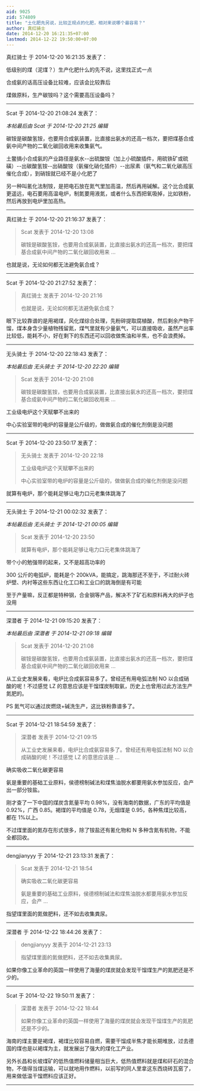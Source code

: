 ```yaml
---
aid: 9025
zid: 574809
title: "土化肥先另说，比较正规点的化肥，相对来说哪个最容易？"
author: 真红骑士
date: 2014-12-20 16:21:35+07:00
lastmod: 2014-12-22 19:50:00+07:00
---
```


真红骑士 于 2014-12-20 16:21:35 发表了：

低级别的煤（泥煤？）生产化肥什么的先不说，这里找正式一点

合成氨的话高压设备比较难，应该会比较靠后

煤做原料，生产碳铵吗？这个需要高压设备吗？

---

Scat 于 2014-12-20 21:08:24 发表了：

_本帖最后由 Scat 于 2014-12-20 21:25 编辑_

碳铵是碳酸氢铵，也要用合成氨装置，比直接出氨水的还高一档次，要把煤基合成氨中间产物的二氧化碳回收用来收集氨气。

土鳖搞小合成氨的产业路径是氨水--出硫酸铵（加上小硫酸插件，用硫铁矿或硫磺）--出碳酸氢铵--出硝酸铵（氨催化硝化插件）--出尿素（氨气和二氧化碳高压催化合成），到硝铵就已经不是小化肥了

另一种叫氰化法制铵，是把电石放在氮气里加高温，然后再用碱解。这个比合成氨更遥远，电石要用高温电炉，制氮要用液氮，或者什么东西把氧吸掉，比如铁粉，然后再放到电炉里加高热。

---

真红骑士 于 2014-12-20 21:16:37 发表了：

> Scat 发表于 2014-12-20 13:08
>
> 碳铵是碳酸氢铵，也要用合成氨装置，比直接出氨水的还高一档次，要把煤基合成氨中间产物的二氧化碳回收用来 ...

也就是说，无论如何都无法避免氨合成？

---

Scat 于 2014-12-20 21:27:52 发表了：

> 真红骑士 发表于 2014-12-20 21:16
>
> 也就是说，无论如何都无法避免氨合成？

眼下比较靠谱的是用褐煤，风化煤综合处理，先粉碎提取腐植酸，然后剩余产物干馏，煤本身含少量植物残留氮，煤气里就有少量氨气，可以直接吸收，虽然产出率比较低，能耗不小，好在剩下的东西还可以回收做焦油和半焦，也不会浪费掉。

---

无头骑士 于 2014-12-20 22:18:43 发表了：

_本帖最后由 无头骑士 于 2014-12-20 22:20 编辑_

> Scat 发表于 2014-12-20 21:08
>
> 碳铵是碳酸氢铵，也要用合成氨装置，比直接出氨水的还高一档次，要把煤基合成氨中间产物的二氧化碳回收用来 ...

工业级电炉这个天赋攀不出来的

中心实验室带的电炉的容量是公斤级的，做做氨合成的催化剂倒是没问题

---

Scat 于 2014-12-20 23:50:17 发表了：

> 无头骑士 发表于 2014-12-20 22:18
>
> 工业级电炉这个天赋攀不出来的
>
> 中心实验室带的电炉的容量是公斤级的，做做氨合成的催化剂倒是没问题

就算有电炉，那个能耗足够让电力口元老集体跳海了

---

无头骑士 于 2014-12-21 00:02:32 发表了：

_本帖最后由 无头骑士 于 2014-12-21 00:05 编辑_

> Scat 发表于 2014-12-20 23:50
>
> 就算有电炉，那个能耗足够让电力口元老集体跳海了

带个小的勉强带的起来，又不是超高功率的

300 公斤的电弧炉，能耗是个 200kVA，能搞定，跳海那还不至于，不过耐火砖炉壁、内衬等这些东西让化工口和工业口的跳海倒是有可能

至于产量嘛，反正都是特种钢，合金钢等产品，解决不了矿石和原料再大的炉子也没用

---

深潜者 于 2014-12-21 09:15:20 发表了：

_本帖最后由 深潜者 于 2014-12-21 09:18 编辑_

> Scat 发表于 2014-12-20 21:08
>
> 碳铵是碳酸氢铵，也要用合成氨装置，比直接出氨水的还高一档次，要把煤基合成氨中间产物的二氧化碳回收用来 ...

从工业史发展来看，电炉比合成氨容易多了。曾经还有用电弧法制 NO 以合成硝酸的呢！不过感觉 LZ 的意思应该是干馏煤炭制取氨，历史上也曾用过此方法生产氮肥的。

PS 氮气可以通过炭燃烧+碱洗生产，这比铁粉靠谱多了。

---

Scat 于 2014-12-21 18:54:59 发表了：

> 深潜者 发表于 2014-12-21 09:15
>
> 从工业史发展来看，电炉比合成氨容易多了。曾经还有用电弧法制 NO 以合成硝酸的呢！不过感觉 LZ 的意思应该是 ...

确实吸收二氧化碳更容易

氨是重要的基础工业原料，侯德榜制碱法和煤焦油脱水都要用氨水参加反应，会产出一部分铵盐。

刚才查了一下中国的煤炭含氮量平均 0.98%，没有海南的数据，广东的平均值是 0.92%，广西 0.85。褐煤的平均值是 0.78，无烟煤是 0.95，各种焦煤比较高，都在 1%以上。

不过煤里面的氮存在形式很多，除了铵盐还有氰化物和 N 多种含氮有机物，不能全都回收。

---

dengjianyyy 于 2014-12-21 23:13:31 发表了：

> Scat 发表于 2014-12-21 18:54
>
> 确实吸收二氧化碳更容易
>
> 氨是重要的基础工业原料，侯德榜制碱法和煤焦油脱水都要用氨水参加反应，会产 ...

指望煤里面的氮做肥料，还不如去收集粪尿。

---

深潜者 于 2014-12-22 18:44:26 发表了：

> dengjianyyy 发表于 2014-12-21 23:13
>
> 指望煤里面的氮做肥料，还不如去收集粪尿。

如果你像工业革命的英国一样使用了海量的煤炭就会发现干馏煤生产的氮肥还是不少的。

---

Scat 于 2014-12-22 19:50:11 发表了：

> 深潜者 发表于 2014-12-22 18:44
>
> 如果你像工业革命的英国一样使用了海量的煤炭就会发现干馏煤生产的氮肥还是不少的。

海南的煤主要是褐煤，褐煤比较容易自燃，需要干馏成半焦才能长期堆放，过去德国的煤也是以褐煤为主，就发展出了强大的煤化工产业。

另外长昌和长坡煤矿的低热值燃料储量相当巨大，低热值燃料就是煤和矸石的混合物，不值得当煤运输，可以就地用作燃料，以前写的同人里拿这东西烧砖瓦窑了，用来做低温干馏燃料应该正好。

---
